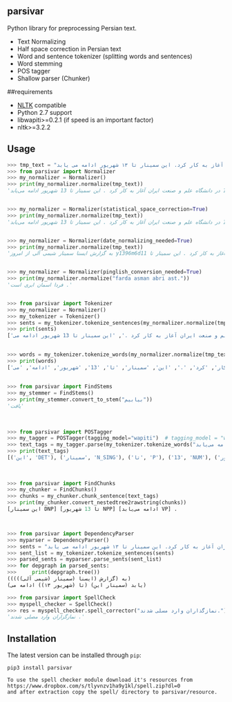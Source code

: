 parsivar
------------

Python library for preprocessing Persian text.

+ Text Normalizing
+ Half space correction in Persian text
+ Word and sentence tokenizer (splitting words and sentences)
+ Word stemming
+ POS tagger
+ Shallow parser (Chunker)

##requirements

+ [NLTK](http://nltk.org/) compatible
+ Python 2.7 support
+ libwapiti>=0.2.1 (if speed is an important factor)
+ nltk>=3.2.2


## Usage

```python
>>> tmp_text = "به گزارش ایسنا سمینار شیمی آلی از امروز ۱۱ شهریور ۱۳۹۶ در دانشگاه علم و صنعت ایران آغاز به کار کرد. این سمینار تا ۱۳ شهریور ادامه می یابد."
>>> from parsivar import Normalizer
>>> my_normalizer = Normalizer()
>>> print(my_normalizer.normalize(tmp_text))
'به گزارش ایسنا سمینار شیمی آلی از امروز 11 شهریور 1396 در دانشگاه علم و صنعت ایران آغاز به کار کرد . این سمینار تا 13 شهریور ادامه می‌یابد .'


>>> my_normalizer = Normalizer(statistical_space_correction=True)
>>> print(my_normalizer.normalize(tmp_text))
'به گزارش ایسنا سمینار شیمی آلی از امروز 11 شهریور 1396 در دانشگاه علم و صنعت ایران آغاز به کار کرد . این سمینار تا 13 شهریور ادامه می‌یابد .'


>>> my_normalizer = Normalizer(date_normalizing_needed=True)
>>> print(my_normalizer.normalize(tmp_text))
'به گزارش ایسنا سمینار شیمی آلی از امروز y1396m6d11 در دانشگاه علم و صنعت ایران آغاز به کار کرد . این سمینار تا y0m6d13 ادامه می‌یابد .'


>>> my_normalizer = Normalizer(pinglish_conversion_needed=True)
>>> print(my_normalizer.normalize("farda asman abri ast."))
'فردا اسمان ابری است .'


>>> from parsivar import Tokenizer
>>> my_normalizer = Normalizer()
>>> my_tokenizer = Tokenizer()
>>> sents = my_tokenizer.tokenize_sentences(my_normalizer.normalize(tmp_text))
>>> print(sents)
['به گزارش ایسنا سمینار شیمی آلی از امروز 11 شهریور 1396 در دانشگاه علم و صنعت ایران آغاز به کار کرد .', 'این سمینار تا 13 شهریور ادامه می\u200cیابد .']

 
>>> words = my_tokenizer.tokenize_words(my_normalizer.normalize(tmp_text))
>>> print(words)
['به', 'گزارش', 'ایسنا', 'سمینار', 'شیمی', 'آلی', 'از', 'امروز', '11', 'شهریور', '1396', 'در', 'دانشگاه', 'علم', 'و', 'صنعت', 'ایران', 'آغاز', 'به', 'کار', 'کرد', '.', 'این', 'سمینار', 'تا', '13', 'شهریور', 'ادامه', 'می\u200cیابد', '.']
 
 
>>> from parsivar import FindStems
>>> my_stemmer = FindStems()
>>> print(my_stemmer.convert_to_stem("بیابیم"))
'یافت'
 
 
 
>>> from parsivar import POSTagger
>>> my_tagger = POSTagger(tagging_model="wapiti")  # tagging_model = "wapiti" or "stanford". "wapiti" is faster than "stanford"
>>> text_tags = my_tagger.parse(my_tokenizer.tokenize_words("این سمینار تا 13 شهریور ادامه می‌یابد ."))
>>> print(text_tags)
[('این', 'DET'), ('سمینار', 'N_SING'), ('تا', 'P'), ('13', 'NUM'), ('شهریور', 'N_SING'), ('ادامه', 'N_SING'), ('می\u200cیابد', 'V_PRS'), ('.', '.')]
 
 
 
>>> from parsivar import FindChunks
>>> my_chunker = FindChunks()
>>> chunks = my_chunker.chunk_sentence(text_tags)
>>> print(my_chunker.convert_nestedtree2rawstring(chunks))
[این سمینار DNP] [تا 13 شهریور NPP] [ادامه می‌یابد VP] .



>>> from parsivar import DependencyParser
>>> myparser = DependencyParser()
>>> sents = "به گزارش ایسنا سمینار شیمی آلی از امروز ۱۱ شهریور ۱۳۹۶ در دانشگاه علم و صنعت ایران آغاز به کار کرد. این سمینار تا ۱۳ شهریور ادامه می یابد"
>>> sent_list = my_tokenizer.tokenize_sentences(sents)
>>> parsed_sents = myparser.parse_sents(sent_list)
>>> for depgraph in parsed_sents:
>>> 	print(depgraph.tree())
(به (گزارش (ایسنا (سمینار (شیمی آلی)))))
(یابد (سمینار این) (تا (شهریور ۱۳)) ادامه می)

>>> from parsivar import SpellCheck
>>> myspell_checker = SpellCheck()
>>> res = myspell_checker.spell_corrector("نمازگذاران وارد مسلی شدند.")
'نمازگزاران وارد مصلی شدند .'

```


## Installation
The latest version can be installed through `pip`:

	pip3 install parsivar

	To use the spell checker module download it's resources from
	https://www.dropbox.com/s/tlyvnzv1ha9y1kl/spell.zip?dl=0
	and after extraction copy the spell/ directory to parsivar/resource.